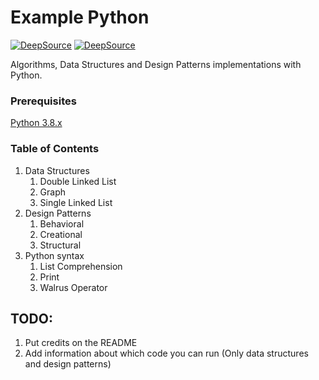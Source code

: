 # Example Python

[![DeepSource](https://deepsource.io/gh/GoberInfinity/ExamplePython.svg/?label=active+issues&show_trend=true)](https://deepsource.io/gh/GoberInfinity/ExamplePython/?ref=repository-badge)
[![DeepSource](https://deepsource.io/gh/GoberInfinity/ExamplePython.svg/?label=resolved+issues&show_trend=true)](https://deepsource.io/gh/GoberInfinity/ExamplePython/?ref=repository-badge)

Algorithms, Data Structures and Design Patterns implementations with Python.

### Prerequisites

[Python 3.8.x](https://www.python.org/downloads/)

### Table of Contents

1. Data Structures
   1. Double Linked List
   1. Graph
   1. Single Linked List
1. Design Patterns
   1. Behavioral
   1. Creational
   1. Structural
1. Python syntax
   1. List Comprehension
   1. Print
   1. Walrus Operator

## TODO:

1. Put credits on the README
1. Add information about which code you can run (Only data structures and design patterns)
